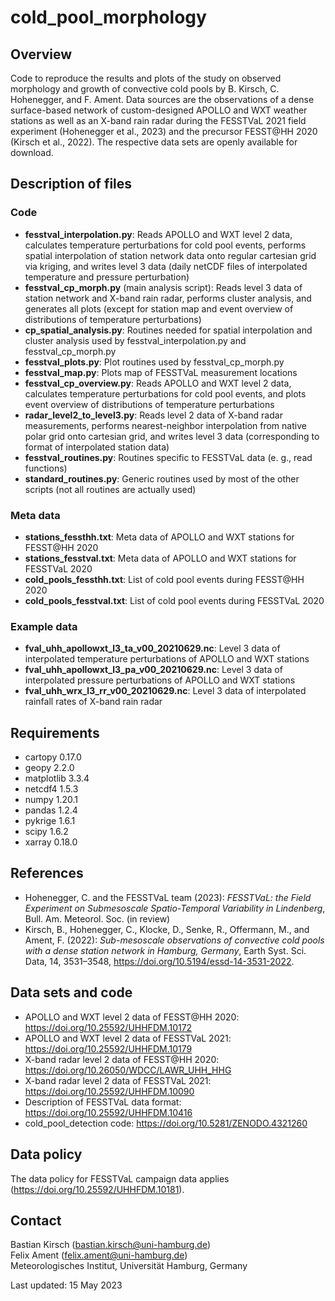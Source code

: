 # cold_pool_morphology

## Overview
Code to reproduce the results and plots of the study on observed morphology and growth of convective cold pools by B. Kirsch, C. Hohenegger, and F. Ament. Data sources are the observations of a dense surface-based network of custom-designed APOLLO and WXT weather stations as well as an X-band rain radar during the FESSTVaL 2021 field experiment (Hohenegger et al., 2023) and the precursor FESST@HH 2020 (Kirsch et al., 2022). The respective data sets are openly available for download.

## Description of files
### Code
- **fesstval_interpolation.py**: Reads APOLLO and WXT level 2 data, calculates temperature perturbations for cold pool events, performs spatial interpolation of station network data onto regular cartesian grid via kriging, and writes level 3 data (daily netCDF files of interpolated temperature and pressure perturbation)
- **fesstval_cp_morph.py** (main analysis script): Reads level 3 data of station network and X-band rain radar, performs cluster analysis, and generates all plots (except for station map and event overview of distributions of temperature perturbations)
- **cp_spatial_analysis.py**: Routines needed for spatial interpolation and cluster analysis used by fesstval_interpolation.py and fesstval_cp_morph.py
- **fesstval_plots.py**: Plot routines used by fesstval_cp_morph.py
- **fesstval_map.py**: Plots map of FESSTVaL measurement locations
- **fesstval_cp_overview.py**: Reads APOLLO and WXT level 2 data, calculates temperature perturbations for cold pool events, and plots event overview of distributions of temperature perturbations
- **radar_level2_to_level3.py**: Reads level 2 data of X-band radar measurements, performs nearest-neighbor interpolation from native polar grid onto cartesian grid, and writes level 3 data (corresponding to format of interpolated station data) 
- **fesstval_routines.py**: Routines specific to FESSTVaL data (e. g., read functions)
- **standard_routines.py**: Generic routines used by most of the other scripts (not all routines are actually used)

### Meta data
- **stations_fessthh.txt**: Meta data of APOLLO and WXT stations for FESST@HH 2020
- **stations_fesstval.txt**: Meta data of APOLLO and WXT stations for FESSTVaL 2020
- **cold_pools_fessthh.txt**: List of cold pool events during FESST@HH 2020
- **cold_pools_fesstval.txt**: List of cold pool events during FESSTVaL 2020

### Example data
- **fval_uhh_apollowxt_l3_ta_v00_20210629.nc**: Level 3 data of interpolated temperature perturbations of APOLLO and WXT stations
- **fval_uhh_apollowxt_l3_pa_v00_20210629.nc**: Level 3 data of interpolated pressure perturbations of APOLLO and WXT stations
- **fval_uhh_wrx_l3_rr_v00_20210629.nc**: Level 3 data of interpolated rainfall rates of X-band rain radar

## Requirements
- cartopy 0.17.0
- geopy 2.2.0
- matplotlib 3.3.4
- netcdf4 1.5.3
- numpy 1.20.1
- pandas 1.2.4
- pykrige 1.6.1
- scipy 1.6.2
- xarray 0.18.0

## References
- Hohenegger, C. and the FESSTVaL team (2023): *FESSTVaL: the Field Experiment on Submesoscale Spatio-Temporal Variability in Lindenberg*, Bull. Am. Meteorol. Soc. (in review)
- Kirsch, B., Hohenegger, C., Klocke, D., Senke, R., Offermann, M., and Ament, F. (2022): *Sub-mesoscale observations of convective cold pools with a dense station network in Hamburg, Germany*, Earth Syst. Sci. Data, 14, 3531–3548, https://doi.org/10.5194/essd-14-3531-2022. 

## Data sets and code
- APOLLO and WXT level 2 data of FESST@HH 2020: https://doi.org/10.25592/UHHFDM.10172
- APOLLO and WXT level 2 data of FESSTVaL 2021: https://doi.org/10.25592/UHHFDM.10179
- X-band radar level 2 data of FESST@HH 2020: https://doi.org/10.26050/WDCC/LAWR_UHH_HHG
- X-band radar level 2 data of FESSTVaL 2021: https://doi.org/10.25592/UHHFDM.10090
- Description of FESSTVaL data format: https://doi.org/10.25592/UHHFDM.10416
- cold_pool_detection code: https://doi.org/10.5281/ZENODO.4321260

## Data policy
The data policy for FESSTVaL campaign data applies (https://doi.org/10.25592/UHHFDM.10181).

## Contact
Bastian Kirsch (bastian.kirsch@uni-hamburg.de)<br>
Felix Ament (felix.ament@uni-hamburg.de)<br>
Meteorologisches Institut, Universität Hamburg, Germany

Last updated: 15 May 2023
